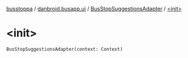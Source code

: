 [busstoppa](../../index.md) / [danbroid.busapp.ui](../index.md) / [BusStopSuggestionsAdapter](index.md) / [&lt;init&gt;](./-init-.md)

# &lt;init&gt;

`BusStopSuggestionsAdapter(context: Context)`